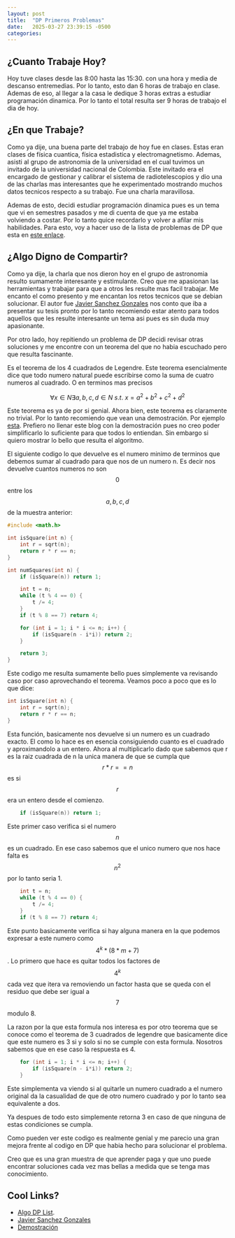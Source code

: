 ```yaml
---
layout: post
title:  "DP Primeros Problemas"
date:   2025-03-27 23:39:15 -0500
categories: 
---
```


## ¿Cuanto Trabaje Hoy?

Hoy tuve clases desde las 8:00 hasta las 15:30. con una hora y media de descanso
entremedias. Por lo tanto, esto dan 6 horas de trabajo en clase. Ademas de eso,
al llegar a la casa le dedique 3 horas extras a estudiar programación dinamica.
Por lo tanto el total resulta ser 9 horas de trabajo el dia de hoy.

## ¿En que Trabaje?

Como ya dije, una buena parte del trabajo de hoy fue en clases. Estas eran clases
de física cuantica, física estadistica y electromagnetismo. Ademas, asisti al grupo
de astronomia de la universidad en el cual tuvimos un invitado de la universidad
nacional de Colombia. Este invitado era el encargado de gestionar y calibrar el
sistema de radiotelescopios y dio una de las charlas mas interesantes que he
experimentado mostrando muchos datos tecnicos respecto a su trabajo. Fue una
charla maravillosa.

Ademas de esto, decidi estudiar programación dinamica pues es un tema que vi en
semestres pasados y me di cuenta de que ya me estaba volviendo a costar. Por lo
tanto quice recordarlo y volver a afilar mis habilidades. Para esto, voy a hacer
uso de la lista de problemas de DP que esta en
[este enlace](https://algo.monster/problems/dp-list).

## ¿Algo Digno de Compartir?

Como ya dije, la charla que nos dieron hoy en el grupo de astronomia resulto
sumamente interesante y estimulante. Creo que me apasionan las herramientas y
trabajar para que a otros les resulte mas facil trabajar. Me encanto el como
presento y me encantan los retos tecnicos que se debian solucionar. El autor
fue [Javier Sanchez Gonzales](https://www.researchgate.net/profile/Javier-Sanchez-Gonzalez)
nos conto que iba a presentar su tesis pronto por lo tanto recomiendo estar atento
para todos aquellos que les resulte interesante un tema asi pues es sin duda muy
apasionante.

Por otro lado, hoy repitiendo un problema de DP decidi revisar otras soluciones
y me encontre con un teorema del que no habia escuchado pero que resulta fascinante.

Es el teorema de los 4 cuadrados de Legendre. Este teorema esencialmente dice que
todo numero natural puede escribirse como la suma de cuatro numeros al cuadrado.
O en terminos mas precisos

$$\forall x \in N \exists a, b, c, d\in N\ s.t.\ x = a^2 + b^2 + c^2 + d^2$$

Este teorema es ya de por si genial. Ahora bien, este teorema es claramente no
trivial. Por lo tanto recomiendo que vean una demostración. Por ejemplo
[esta](https://planetmath.org/proofoflagrangesfoursquaretheorem). Prefiero no
llenar este blog con la demostración pues no creo poder simplificarlo lo
suficiente para que todos lo entiendan. Sin embargo si quiero mostrar lo
bello que resulta el algoritmo.

El siguiente codigo lo que devuelve es el numero minimo de terminos que debemos
sumar al cuadrado para que nos de un numero n. Es decir nos devuelve cuantos
numeros no son $$0$$ entre los $$a, b, c, d$$ de la muestra anterior:

```c
#include <math.h>

int isSquare(int n) {
    int r = sqrt(n);
    return r * r == n;
}

int numSquares(int n) {
    if (isSquare(n)) return 1;

    int t = n;
    while (t % 4 == 0) {
        t /= 4;
    }
    if (t % 8 == 7) return 4;

    for (int i = 1; i * i <= n; i++) {
        if (isSquare(n - i*i)) return 2;
    }

    return 3;
}
```

Este codigo me resulta sumamente bello pues simplemente va revisando caso por caso
aprovechando el teorema. Veamos poco a poco que es lo que dice:

```c
int isSquare(int n) {
    int r = sqrt(n);
    return r * r == n;
}
```

Esta función, basicamente nos devuelve si un numero es un cuadrado exacto.
El como lo hace es en esencia consiguiendo cuanto es el cuadrado y aproximandolo
a un entero. Ahora al multiplicarlo dado que sabemos que r es la raiz cuadrada de
n la unica manera de que se cumpla que $$r*r == n$$ es si $$r$$ era un entero desde
el comienzo.

```c
    if (isSquare(n)) return 1;
```

Este primer caso verifica si el numero $$n$$ es un cuadrado. En ese caso sabemos
que el unico numero que nos hace falta es $$n^2$$ por lo tanto seria 1.

```c
    int t = n;
    while (t % 4 == 0) {
        t /= 4;
    }
    if (t % 8 == 7) return 4;
```

Este punto basicamente verifica si hay alguna manera en la que podemos
expresar a este numero como $$4^k*(8*m + 7)$$. Lo primero que hace
es quitar todos los factores de $$4^k$$ cada vez que itera va removiendo un factor
hasta que se queda con el residuo que debe ser igual a $$7$$ modulo 8.

La razon por la que esta formula nos interesa es por otro teorema que se conoce
como el teorema de 3 cuadrados de legendre que basicamente dice que este numero
es 3 si y solo si no se cumple con esta formula. Nosotros sabemos que en ese caso
la respuesta es 4.

```c
    for (int i = 1; i * i <= n; i++) {
        if (isSquare(n - i*i)) return 2;
    }
```

Este simplementa va viendo si al quitarle un numero cuadrado a el numero original
da la casualidad de que de otro numero cuadrado y por lo tanto sea equivalente a
dos.

Ya despues de todo esto simplemente retorna 3 en caso de que ninguna de estas
condiciones se cumpla.

Como pueden ver este codigo es realmente genial y me parecio una gran mejora
frente al codigo en DP que habia hecho para solucionar el problema.

Creo que es una gran muestra de que aprender paga y que uno puede encontrar
soluciones cada vez mas bellas a medida que se tenga mas conocimiento.

## Cool Links?

* [Algo DP List](https://algo.monster/problems/dp-list).
* [Javier Sanchez Gonzales](https://www.researchgate.net/profile/Javier-Sanchez-Gonzalez)
* [Demostración](https://planetmath.org/proofoflagrangesfoursquaretheorem)
